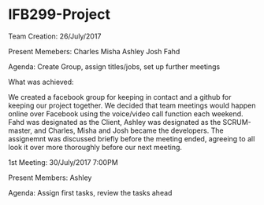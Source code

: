 # IFB299-Project

Team Creation: 26/July/2017


Present Memebers:
Charles
Misha
Ashley
Josh
Fahd

Agenda: Create Group, assign titles/jobs, set up further meetings

What was achieved:

We created a facebook group for keeping in contact and a github for keeping our project together. We decided that team meetings would happen online over Facebook using the voice/video call function each weekend. Fahd was designated as the Client, Ashley was designated as the SCRUM-master, and Charles, Misha and Josh became the developers. The assignemnt was discussed briefly before the meeting ended, agreeing to all look it over more thoroughly before our next meeting.


1st Meeting: 30/July/2017 7:00PM

Present Members:
Ashley

Agenda: Assign first tasks, review the tasks ahead
